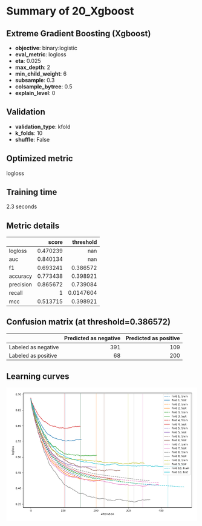 # Summary of 20_Xgboost

## Extreme Gradient Boosting (Xgboost)
- **objective**: binary:logistic
- **eval_metric**: logloss
- **eta**: 0.025
- **max_depth**: 2
- **min_child_weight**: 6
- **subsample**: 0.3
- **colsample_bytree**: 0.5
- **explain_level**: 0

## Validation
 - **validation_type**: kfold
 - **k_folds**: 10
 - **shuffle**: False

## Optimized metric
logloss

## Training time

2.3 seconds

## Metric details
|           |    score |   threshold |
|:----------|---------:|------------:|
| logloss   | 0.470239 | nan         |
| auc       | 0.840134 | nan         |
| f1        | 0.693241 |   0.386572  |
| accuracy  | 0.773438 |   0.398921  |
| precision | 0.865672 |   0.739084  |
| recall    | 1        |   0.0147604 |
| mcc       | 0.513715 |   0.398921  |


## Confusion matrix (at threshold=0.386572)
|                     |   Predicted as negative |   Predicted as positive |
|:--------------------|------------------------:|------------------------:|
| Labeled as negative |                     391 |                     109 |
| Labeled as positive |                      68 |                     200 |

## Learning curves
![Learning curves](learning_curves.png)